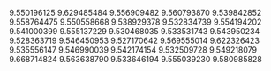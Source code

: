 9.550196125
9.629485484
9.556909482
9.560793870
9.539842852
9.558764475
9.550558668
9.538929378
9.532834739
9.554194202
9.541000399
9.555137229
9.530468035
9.533531743
9.543950234
9.528363719
9.546450953
9.527170642
9.569555014
9.622326423
9.535556147
9.546990039
9.542174154
9.532509728
9.549218079
9.668714824
9.563638790
9.533646194
9.555039230
9.580985828
